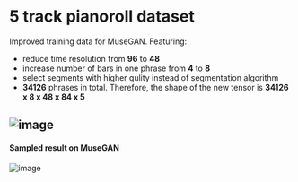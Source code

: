 # 5 track pianoroll dataset

Improved training data for MuseGAN. Featuring:

* reduce time resolution from **96** to **48**
* increase number of bars in one phrase from **4** to **8**
* select segments with higher qulity instead of segmentation algorithm
* **34126** phrases in total. Therefore, the shape of the new tensor is **34126 x 8 x 48 x 84 x 5**

![image](https://github.com/wayne391/List-of-Symbolic-Musical-Datasets/blob/master/docs/5-track_pianoroll.PNG)
--------------

#### Sampled result on MuseGAN
![image](https://github.com/wayne391/List-of-Symbolic-Musical-Datasets/blob/master/5-track-pianoroll/musegan/51901.png)
